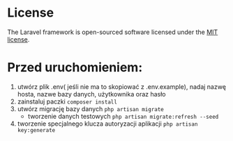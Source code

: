 # License

The Laravel framework is open-sourced software licensed under the [MIT license](https://opensource.org/licenses/MIT).

# Przed uruchomieniem:

1. utwórz plik .env( jeśli nie ma to skopiować z .env.example), nadaj nazwę hosta, nazwe bazy danych, użytkownika oraz hasło
1. zainstaluj paczki `composer install`
1. utwórz migrację bazy danych `php artisan migrate`
    - tworzenie danych testowych `php artisan migrate:refresh --seed`
1. tworzenie specjalnego klucza autoryzacji aplikacji `php artisan key:generate`
